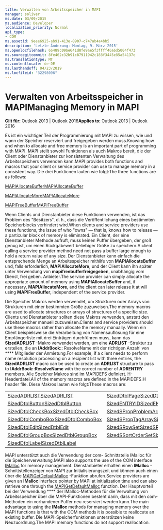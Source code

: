 ```yaml
---
title: Verwalten von Arbeitsspeicher in MAPI
manager: soliver
ms.date: 03/09/2015
ms.audience: Developer
localization_priority: Normal
api_type:
- COM
ms.assetid: 9eee6925-ab91-413e-8907-c747ab4a4bb5
description: 'Letzte Änderung: Montag, 9. März 2015'
ms.openlocfilehash: 66489c09be641d8fe9ae5f3ffff46a6d5004f473
ms.sourcegitcommit: 8fe462c32b91c87911942c188f3445e85a54137c
ms.translationtype: MT
ms.contentlocale: de-DE
ms.lasthandoff: 04/23/2019
ms.locfileid: "32298096"
---
```

# <a name="managing-memory-in-mapi"></a><span data-ttu-id="71848-103">Verwalten von Arbeitsspeicher in MAPI</span><span class="sxs-lookup"><span data-stu-id="71848-103">Managing Memory in MAPI</span></span>

  
  
<span data-ttu-id="71848-104">**Gilt für**: Outlook 2013 | Outlook 2016</span><span class="sxs-lookup"><span data-stu-id="71848-104">**Applies to**: Outlook 2013 | Outlook 2016</span></span> 
  
<span data-ttu-id="71848-105">Es ist ein wichtiger Teil der Programmierung mit MAPI zu wissen, wie und wann der Speicher reserviert und freigegeben werden muss.</span><span class="sxs-lookup"><span data-stu-id="71848-105">Knowing how and when to allocate and free memory is an important part of programming with MAPI.</span></span> <span data-ttu-id="71848-106">MAPI stellt sowohl Funktionen als auch Makros bereit, die der Client oder Dienstanbieter zur konsistenten Verwaltung des Arbeitsspeichers verwenden kann.</span><span class="sxs-lookup"><span data-stu-id="71848-106">MAPI provides both functions and macros that your client or service provider can use to manage memory in a consistent way.</span></span> <span data-ttu-id="71848-107">Die drei Funktionen lauten wie folgt:</span><span class="sxs-lookup"><span data-stu-id="71848-107">The three functions are as follows:</span></span>
  
[<span data-ttu-id="71848-108">MAPIAllocateBuffer</span><span class="sxs-lookup"><span data-stu-id="71848-108">MAPIAllocateBuffer</span></span>](mapiallocatebuffer.md)
  
[<span data-ttu-id="71848-109">MAPIAllocateMore</span><span class="sxs-lookup"><span data-stu-id="71848-109">MAPIAllocateMore</span></span>](mapiallocatemore.md)
  
[<span data-ttu-id="71848-110">MAPIFreeBuffer</span><span class="sxs-lookup"><span data-stu-id="71848-110">MAPIFreeBuffer</span></span>](mapifreebuffer.md)
  
<span data-ttu-id="71848-111">Wenn Clients und Dienstanbieter diese Funktionen verwenden, ist das Problem des "Besitzers", d. h., dass die Veröffentlichung eines bestimmten Speicherblocks verhindert wird.</span><span class="sxs-lookup"><span data-stu-id="71848-111">When clients and service providers use these functions, the issue of who "owns" — that is, knows how to release — a particular block of memory is eliminated.</span></span> <span data-ttu-id="71848-112">Ein Client, der eine Dienstanbieter Methode aufruft, muss keinen Puffer übergeben, der groß genug ist, um einen Rückgabewert beliebiger Größe zu speichern.</span><span class="sxs-lookup"><span data-stu-id="71848-112">A client calling a service provider method need not pass a buffer large enough to hold a return value of any size.</span></span> <span data-ttu-id="71848-113">Der Dienstanbieter kann einfach die entsprechende Menge an Arbeitsspeicher mithilfe von **MAPIAllocateBuffer** und, falls erforderlich, **MAPIAllocateMore**, und der Client kann ihn später unter Verwendung von **mapifreebufferfreigegeben**, unabhängig vom Dienst, frei geben. Anbieter.</span><span class="sxs-lookup"><span data-stu-id="71848-113">The service provider can simply allocate the appropriate amount of memory using **MAPIAllocateBuffer** and, if necessary, **MAPIAllocateMore**, and the client can later release it at will using **MAPIFreeBuffer**, independent of the service provider.</span></span> 
  
<span data-ttu-id="71848-114">Die Speicher Makros werden verwendet, um Strukturen oder Arrays von Strukturen mit einer bestimmten Größe zuzuweisen.</span><span class="sxs-lookup"><span data-stu-id="71848-114">The memory macros are used to allocate structures or arrays of structures of a specific size.</span></span> <span data-ttu-id="71848-115">Clients und Dienstanbieter sollten diese Makros verwenden, anstatt den Arbeitsspeicher manuell zuzuweisen.</span><span class="sxs-lookup"><span data-stu-id="71848-115">Clients and service providers should use these macros rather than allocate the memory manually.</span></span> <span data-ttu-id="71848-116">Wenn ein Client beispielsweise die Verarbeitung von Namensauflösung für eine Empfängerliste mit drei Einträgen durchführen muss, kann das **SizedADRLIST** -Makro verwendet werden, um eine **ADRLIST** -Struktur zu erstellen, die an **IAddrBook::** ResolveName mit der richtigen Anzahl von \*\*\*\* Mitglieder der Anmietung.</span><span class="sxs-lookup"><span data-stu-id="71848-116">For example, if a client needs to perform name resolution processing on a recipient list with three entries, the **SizedADRLIST** macro can be used to create an **ADRLIST** structure to pass to **IAddrBook::ResolveName** with the correct number of **ADRENTRY** members.</span></span> <span data-ttu-id="71848-117">Alle Speicher Makros sind im MAPIDEFS definiert. H-Headerdatei.</span><span class="sxs-lookup"><span data-stu-id="71848-117">All of the memory macros are defined in the MAPIDEFS.H header file.</span></span> <span data-ttu-id="71848-118">Diese Makros lauten wie folgt:</span><span class="sxs-lookup"><span data-stu-id="71848-118">These macros are:</span></span> 
  
|||
|:-----|:-----|
|[<span data-ttu-id="71848-119">SizedADRLIST</span><span class="sxs-lookup"><span data-stu-id="71848-119">SizedADRLIST</span></span>](sizedadrlist.md) <br/> |[<span data-ttu-id="71848-120">SizedDtblPage</span><span class="sxs-lookup"><span data-stu-id="71848-120">SizedDtblPage</span></span>](sizeddtblpage.md) <br/> |
|[<span data-ttu-id="71848-121">SizedDtblButton</span><span class="sxs-lookup"><span data-stu-id="71848-121">SizedDtblButton</span></span>](sizeddtblbutton.md) <br/> |[<span data-ttu-id="71848-122">SizedENTRYID</span><span class="sxs-lookup"><span data-stu-id="71848-122">SizedENTRYID</span></span>](sizedentryid.md) <br/> |
|[<span data-ttu-id="71848-123">SizedDtblCheckBox</span><span class="sxs-lookup"><span data-stu-id="71848-123">SizedDtblCheckBox</span></span>](sizeddtblcheckbox.md) <br/> |[<span data-ttu-id="71848-124">SizedSPropProblemArray</span><span class="sxs-lookup"><span data-stu-id="71848-124">SizedSPropProblemArray</span></span>](sizedspropproblemarray.md) <br/> |
|[<span data-ttu-id="71848-125">SizedDtblComboBox</span><span class="sxs-lookup"><span data-stu-id="71848-125">SizedDtblComboBox</span></span>](sizeddtblcombobox.md) <br/> |[<span data-ttu-id="71848-126">SizedSPropTagArray</span><span class="sxs-lookup"><span data-stu-id="71848-126">SizedSPropTagArray</span></span>](sizedsproptagarray.md) <br/> |
|[<span data-ttu-id="71848-127">SizedDtblEdit</span><span class="sxs-lookup"><span data-stu-id="71848-127">SizedDtblEdit</span></span>](sizeddtbledit.md) <br/> |[<span data-ttu-id="71848-128">SizedSRowSet</span><span class="sxs-lookup"><span data-stu-id="71848-128">SizedSRowSet</span></span>](sizedsrowset.md) <br/> |
|[<span data-ttu-id="71848-129">SizedDtblGroupBox</span><span class="sxs-lookup"><span data-stu-id="71848-129">SizedDtblGroupBox</span></span>](sizeddtblgroupbox.md) <br/> |[<span data-ttu-id="71848-130">SizedSSortOrderSet</span><span class="sxs-lookup"><span data-stu-id="71848-130">SizedSSortOrderSet</span></span>](sizedssortorderset.md) <br/> |
|[<span data-ttu-id="71848-131">SizedDtblLabel</span><span class="sxs-lookup"><span data-stu-id="71848-131">SizedDtblLabel</span></span>](sizeddtbllabel.md) <br/> | <br/> |
   
<span data-ttu-id="71848-132">MAPI unterstützt auch die Verwendung der com- [](https://msdn.microsoft.com/library/ms678425%28VS.85%29.aspx) Schnittstelle IMalloc für die Speicherverwaltung.</span><span class="sxs-lookup"><span data-stu-id="71848-132">MAPI also supports the use of the COM interface [IMalloc](https://msdn.microsoft.com/library/ms678425%28VS.85%29.aspx) for memory management.</span></span> <span data-ttu-id="71848-133">Dienstanbieter erhalten einen **IMalloc** -Schnittstellenzeiger von MAPI zur Initialisierungszeit und können auch einen über die [MAPIGetDefaultMalloc](mapigetdefaultmalloc.md) -Funktion abrufen.</span><span class="sxs-lookup"><span data-stu-id="71848-133">Service providers are given an **IMalloc** interface pointer by MAPI at initialization time and can also retrieve one through the [MAPIGetDefaultMalloc](mapigetdefaultmalloc.md) function.</span></span> <span data-ttu-id="71848-134">Der Hauptvorteil bei der Verwendung \*\*\*\* der IMalloc-Methoden für die Verwaltung von Arbeitsspeicher über die MAPI-Funktionen besteht darin, dass mit den com-Methoden ein vorhandener Puffer neu reserviert werden kann.</span><span class="sxs-lookup"><span data-stu-id="71848-134">The main advantage to using the **IMalloc** methods for managing memory over the MAPI functions is that with the COM methods it is possible to reallocate an existing buffer.</span></span> <span data-ttu-id="71848-135">Die MAPI-Speicherfunktionen unterstützen keine Neuzuordnung.</span><span class="sxs-lookup"><span data-stu-id="71848-135">The MAPI memory functions do not support reallocation.</span></span> 
  

